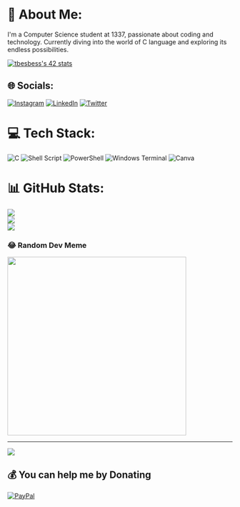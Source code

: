 # 💫 About Me:
I'm a Computer Science student at 1337, passionate about coding and technology.
Currently diving into the world of C language and exploring its endless possibilities.

<a href="https://github.com/oakoudad/badge42"><img src="https://badge.mediaplus.ma/greenbinary/tbesbess" alt="tbesbess's 42 stats" /></a>

## 🌐 Socials:
[![Instagram](https://img.shields.io/badge/Instagram-%23E4405F.svg?logo=Instagram&logoColor=white)](https://instagram.com/th_bs_) [![LinkedIn](https://img.shields.io/badge/LinkedIn-%230077B5.svg?logo=linkedin&logoColor=white)](https://linkedin.com/in/tahabesbess) [![Twitter](https://img.shields.io/badge/Twitter-%231DA1F2.svg?logo=Twitter&logoColor=white)](https://twitter.com/@TFlecca) 

# 💻 Tech Stack:
![C](https://img.shields.io/badge/c-%2300599C.svg?style=flat-square&logo=c&logoColor=white) ![Shell Script](https://img.shields.io/badge/shell_script-%23121011.svg?style=flat-square&logo=gnu-bash&logoColor=white) ![PowerShell](https://img.shields.io/badge/PowerShell-%235391FE.svg?style=flat-square&logo=powershell&logoColor=white) ![Windows Terminal](https://img.shields.io/badge/Windows%20Terminal-%234D4D4D.svg?style=flat-square&logo=windows-terminal&logoColor=white) ![Canva](https://img.shields.io/badge/Canva-%2300C4CC.svg?style=flat-square&logo=Canva&logoColor=white)
# 📊 GitHub Stats:
![](https://github-readme-stats.vercel.app/api?username=teddy-45&theme=tokyonight&hide_border=true&include_all_commits=false&count_private=true)<br/>
![](https://github-readme-streak-stats.herokuapp.com/?user=teddy-45&theme=tokyonight&hide_border=true)<br/>
![](https://github-readme-stats.vercel.app/api/top-langs/?username=teddy-45&theme=tokyonight&hide_border=true&include_all_commits=false&count_private=true&layout=compact)

### 😂 Random Dev Meme
<img src='https://randommeme-five.vercel.app/' style="height: 400px;"/>

---
[![](https://visitcount.itsvg.in/api?id=teddy-45&icon=0&color=0)](https://visitcount.itsvg.in)

  ## 💰 You can help me by Donating
  [![PayPal](https://img.shields.io/badge/PayPal-00457C?style=for-the-badge&logo=paypal&logoColor=white)](https://paypal.me/paypal.me/teddy459) 

  
<!-- Proudly created with GPRM ( https://gprm.itsvg.in ) -->
